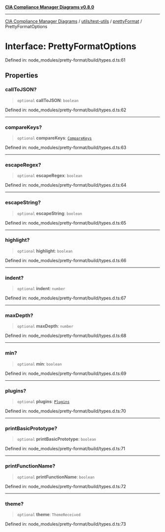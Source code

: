 [**CIA Compliance Manager Diagrams v0.8.0**](../../../../../README.md)

***

[CIA Compliance Manager Diagrams](../../../../../modules.md) / [utils/test-utils](../../../README.md) / [prettyFormat](../README.md) / PrettyFormatOptions

# Interface: PrettyFormatOptions

Defined in: node\_modules/pretty-format/build/types.d.ts:61

## Properties

### callToJSON?

> `optional` **callToJSON**: `boolean`

Defined in: node\_modules/pretty-format/build/types.d.ts:62

***

### compareKeys?

> `optional` **compareKeys**: [`CompareKeys`](../type-aliases/CompareKeys.md)

Defined in: node\_modules/pretty-format/build/types.d.ts:63

***

### escapeRegex?

> `optional` **escapeRegex**: `boolean`

Defined in: node\_modules/pretty-format/build/types.d.ts:64

***

### escapeString?

> `optional` **escapeString**: `boolean`

Defined in: node\_modules/pretty-format/build/types.d.ts:65

***

### highlight?

> `optional` **highlight**: `boolean`

Defined in: node\_modules/pretty-format/build/types.d.ts:66

***

### indent?

> `optional` **indent**: `number`

Defined in: node\_modules/pretty-format/build/types.d.ts:67

***

### maxDepth?

> `optional` **maxDepth**: `number`

Defined in: node\_modules/pretty-format/build/types.d.ts:68

***

### min?

> `optional` **min**: `boolean`

Defined in: node\_modules/pretty-format/build/types.d.ts:69

***

### plugins?

> `optional` **plugins**: [`Plugins`](../type-aliases/Plugins.md)

Defined in: node\_modules/pretty-format/build/types.d.ts:70

***

### printBasicPrototype?

> `optional` **printBasicPrototype**: `boolean`

Defined in: node\_modules/pretty-format/build/types.d.ts:71

***

### printFunctionName?

> `optional` **printFunctionName**: `boolean`

Defined in: node\_modules/pretty-format/build/types.d.ts:72

***

### theme?

> `optional` **theme**: `ThemeReceived`

Defined in: node\_modules/pretty-format/build/types.d.ts:73
